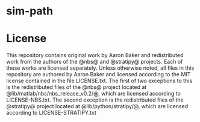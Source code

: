# sim-path

# License

This repository contains original work by Aaron Baker and redistributed work from the authors 
of the @nbs@ and @stratipy@ projects. Each of these works are licensed separately.
Unless otherwise noted, all files in this repository are authored by Aaron Baker and licensed
according to the MIT license contained in the file LICENSE.txt.
The first of two exceptions to this is the redistributed files of the @nbs@ project located at
@lib/matlab/nbs/nbs\_release\_v0.2/@, which are licensed according to LICENSE-NBS.txt.
The second exception is the redistributed files of the @stratipy@ project located at
@lib/python/stratipy/@, which are licensed according to LICENSE-STRATIPY.txt
